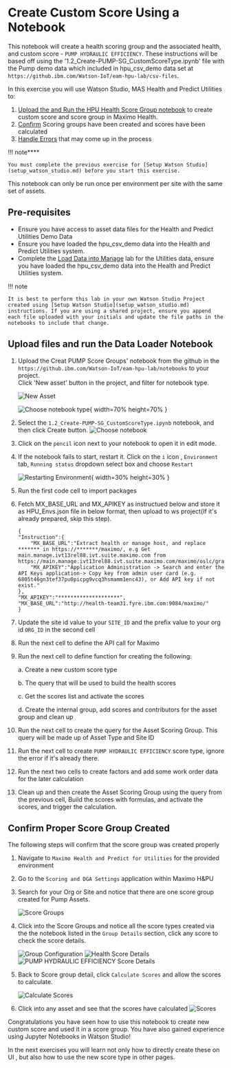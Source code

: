 # Create Custom Score Using a Notebook
This notebook will create a health scoring group and the associated health, and custom score - `PUMP HYDRAULIC EFFICIENCY`. These instructions will be based off using the '1.2_Create-PUMP-SG_CustomScoreType.ipynb' file with the Pump demo data which included in hpu_csv_demo data set at `https://github.ibm.com/Watson-IoT/eam-hpu-lab/csv-files`.

In this exercise you will use Watson Studio, MAS Health and Predict Utilities to:

1. [Upload the and Run the HPU Health Score Group notebook](#run_notebook) to create custom score and score group in Maximo Health. 
2. [Confirm](#confirm_upload) Scoring groups have been created and scores have been calculated
3. [Handle Errors](#error_handling) that may come up in the process

!!! note****

    You must complete the previous exercise for [Setup Watson Studio](setup_watson_studio.md) before you start this exercise.

This notebook can only be run once per environment per site with the same set of assets. 

## Pre-requisites 

- Ensure you have access to asset data files for the Health and Predict Utilities Demo Data
- Ensure you have loaded the hpu_csv_demo data into the Health and Predict Utilities system.
- Complete the [Load Data into Manage](../../apm_8.7/asset_data_loader) lab for the Utilities data, ensure you have loaded the hpu_csv_demo data into the Health and Predict Utilities system.

!!! note

    It is best to perform this lab in your own Watson Studio Project created using [Setup Watson Studio](setup_watson_studio.md) instructions. If you are using a shared project, ensure you append each file uploaded with your initials and update the file paths in the notebooks to include that change.

## Upload files and run the Data Loader Notebook
<a name="run_notebook"></a>

1. Upload the Creat PUMP Score Groups' notebook from the github in the `https://github.ibm.com/Watson-IoT/eam-hpu-lab/notebooks` to your project.    
Click 'New asset' button in the project, and filter for notebook type.
   
    ![New Asset](/img/apm_8.9/pump_sg1.png)   
       
    ![Choose notebook type](/img/apm_8.9/pump_sg2.png){ width=70% height=70% } 

2. Select the `1.2_Create-PUMP-SG_CustomScoreType.ipynb` notebook, and then click Create button. 
    ![Choose notebook](/img/apm_8.9/pump_sg3.png)   

3. Click on the `pencil` icon next to your notebook to open it in edit mode.

4. If the notebook fails to start, restart it.  Click on the `i` icon , `Environment` tab,  `Running status` dropdown select box and choose `Restart`

    ![Restarting Environment](/img/apm_8.7/HPU_dataloader_3.png){ width=30% height=30% } 

5. Run the first code cell to import packages

6. Fetch MX_BASE_URL and MX_APIKEY as instructued below and store it as HPU_Envs.json file in below format, then upload to ws project(If it's already prepared, skip this step).    
    ```
    {
    "Instruction":{
        "MX_BASE_URL":"Extract health or manage host, and replace ******* in https://*******/maximo/, e.g Get main.manage.ivt13rel88.ivt.suite.maximo.com from https://main.manage.ivt13rel88.ivt.suite.maximo.com/maximo/oslc/graphite/relengineer/index.html",
        "MX_APIKEY":"Application Administration -> Search and enter the API Keys application-> Copy key from admin user card (e.g. 6805t46gn3tef37pu0picpg9vcq3hsmamm1enc43), or Add API key if not exist."
    },
    "MX_APIKEY":"********************",
    "MX_BASE_URL":"http://health-team31.fyre.ibm.com:9084/maximo/"
    }
    ```   

7. Update the site id value to your `SITE_ID` and the prefix value to your org id `ORG_ID` in the second cell

9. Run the next cell to define the API call for Maximo

10. Run the next cell to define function for creating the following:

    a. Create a new custom score type

    b. The query that will be used to build the health scores
    
    c. Get the scores list and activate the scores
    
    d. Create the internal group, add scores and contributors for the asset group and clean up
    
11. Run the next cell to create the query for the Asset Scoring Group. This query will be made up of Asset Type and Site ID

12. Run the next cell to create `PUMP HYDRAULIC EFFICIENCY` score type, ignore the error if it's already there. 

13. Run the next two cells to create factors and add some work order data for the later calculation

14. Clean up and then create the Asset Scoring Group using the query from the previous cell, Build the scores with formulas, and activate the scores, and trigger the calculation.

## Confirm Proper Score Group Created
<a name="confirm_upload"></a>
The following steps will confirm that the score group was created properly

1. Navigate to `Maximo Health and Predict for Utilities` for the provided environment

2. Go to the `Scoring and DGA Settings` application within Maximo H&PU

3. Search for your Org or Site and notice that there are one score group created for Pump Assets. 

    ![Score Groups](/img/apm_8.9/pump_sg4.png)
4. Click into the Score Groups and notice all the score types created via the the notebook listed in the `Group Details` section, click any score to check the score details.

    ![Group Configuration](/img/apm_8.9/pump_sg5.png)
    ![Health Score Details](/img/apm_8.9/pump_sg6.png)   
    ![PUMP HYDRAULIC EFFICIENCY Score Details](/img/apm_8.9/pump_sg7.png)   

5. Back to Score group detail, click `Calculate Scores` and allow the scores to calculate.

    ![Calculate Scores](/img/apm_8.9/pump_sg8.png)
6. Click into any asset and see that the scores have calculated
    ![Scores](/img/apm_8.9/pump_sg9.png)

Congratulations you have seen how to use this notebook to create new custom score and used it in a score group. You have also gained experience using Jupyter Notebooks in Watson Studio!

In the next exercises you will learn not only how to directly create these on UI , but also how to use the new score type in other pages.